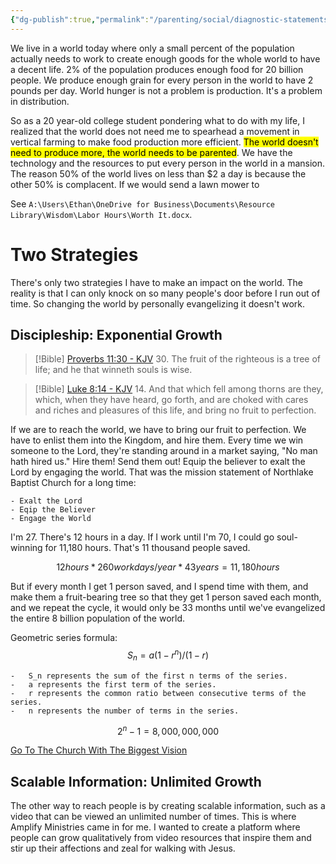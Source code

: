 ```yaml
---
{"dg-publish":true,"permalink":"/parenting/social/diagnostic-statements/amplify-ministries/","tags":["goals"],"created":"Dec 9, 2018, 8:31 PM","updated":""}
---
```



We live in a world today where only a small percent of the population actually needs to work to create enough goods for the whole world to have a decent life. 2% of the population produces enough food for 20 billion people. We produce enough grain for every person in the world to have 2 pounds per day. World hunger is not a problem is production. It's a problem in distribution.

So as a 20 year-old college student pondering what to do with my life, I realized that the world does not need me to spearhead a movement in vertical farming to make food production more efficient. <mark class="hltr-yellow">The world doesn't need to produce more, the world needs to be parented</mark>. We have the technology and the resources to put every person in the world in a mansion. The reason 50% of the world lives on less than $2 a day is because the other 50% is complacent. If we would send a lawn mower to 

See `A:\Users\Ethan\OneDrive for Business\Documents\Resource Library\Wisdom\Labor Hours\Worth It.docx`.


# Two Strategies

There's only two strategies I have to make an impact on the world. The reality is that I can only knock on so many people's door before I run out of time. So changing the world by personally evangelizing it doesn't work.

## Discipleship: Exponential Growth

> [!Bible] [Proverbs 11:30 - KJV](https://bible-api.com/Proverbs+11:30?translation=kjv)
> 30. The fruit of the righteous is a tree of life; and he that winneth souls is wise.

> [!Bible] [Luke 8:14 - KJV](https://bible-api.com/luke+8:14?translation=kjv)
> 14. And that which fell among thorns are they, which, when they have heard, go forth, and are choked with cares and riches and pleasures of this life, and bring no fruit to perfection.

If we are to reach the world, we have to bring our fruit to perfection. We have to enlist them into the Kingdom, and hire them. Every time we win someone to the Lord, they're standing around in a market saying, "No man hath hired us." Hire them! Send them out! Equip the believer to exalt the Lord by engaging the world. That was the mission statement of Northlake Baptist Church for a long time:

```
- Exalt the Lord
- Eqip the Believer
- Engage the World
```

I'm 27. There's 12 hours in a day. If I work until I'm 70, I could go soul-winning for 11,180 hours. That's 11 thousand people saved.

$$12 hours * 260 work days/year*43 years = 11,180 hours$$

But if every month I get 1 person saved, and I spend time with them, and make them a fruit-bearing tree so that they get 1 person saved each month, and we repeat the cycle, it would only be 33 months until we've evangelized the entire 8 billion population of the world.

Geometric series formula:
$$S_n = a(1 - r^n) / (1 - r)$$
```
-   S_n represents the sum of the first n terms of the series.
-   a represents the first term of the series.
-   r represents the common ratio between consecutive terms of the series.
-   n represents the number of terms in the series.
```

$$2^n - 1 = 8,000,000,000$$

[Go To The Church With The Biggest Vision](https://www.youtube.com/watch?v=1Wu6JM-Hsfk)

## Scalable Information: Unlimited Growth

The other way to reach people is by creating scalable information, such as a video that can be viewed an unlimited number of times. This is where Amplify Ministries came in for me. I wanted to create a platform where people can grow qualitatively from video resources that inspire them and stir up their affections and zeal for walking with Jesus.